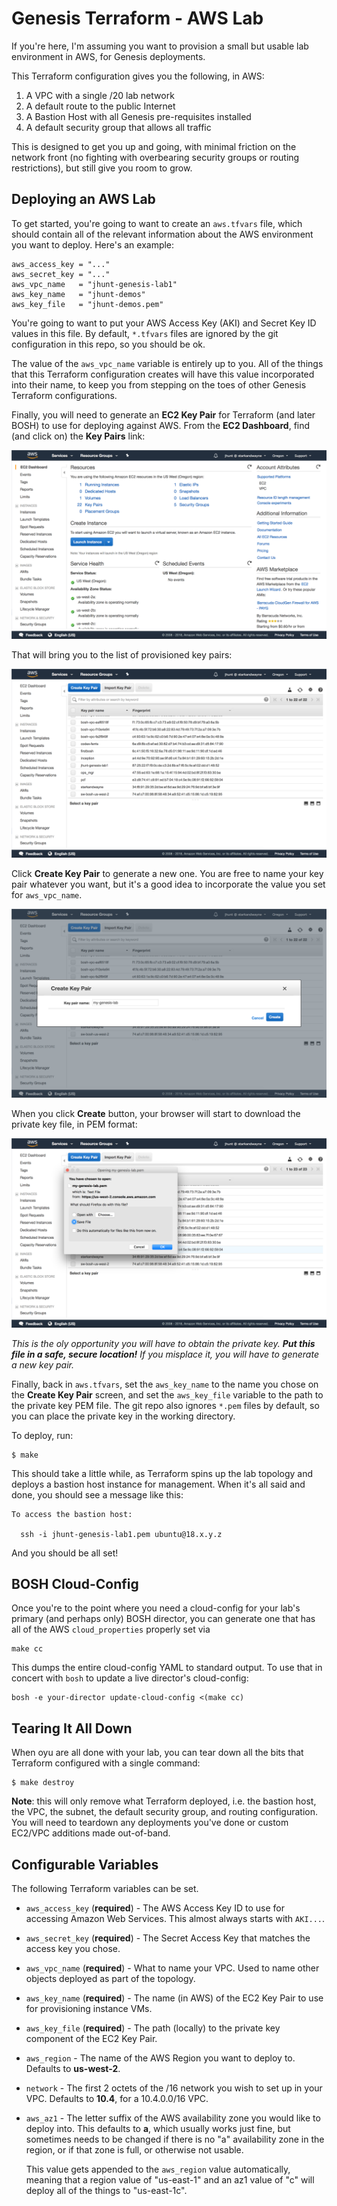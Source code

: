 Genesis Terraform - AWS Lab
===========================

If you're here, I'm assuming you want to provision a small but
usable lab environment in AWS, for Genesis deployments.

This Terraform configuration gives you the following, in AWS:

1. A VPC with a single /20 lab network
2. A default route to the public Internet
3. A Bastion Host with all Genesis pre-requisites installed
4. A default security group that allows all traffic

This is designed to get you up and going, with minimal friction on
the network front (no fighting with overbearing security groups or
routing restrictions), but still give you room to grow.



Deploying an AWS Lab
--------------------

To get started, you're going to want to create an `aws.tfvars`
file, which should contain all of the relevant information about
the AWS environment you want to deploy.  Here's an example:

```
aws_access_key = "..."
aws_secret_key = "..."
aws_vpc_name   = "jhunt-genesis-lab1"
aws_key_name   = "jhunt-demos"
aws_key_file   = "jhunt-demos.pem"
```

You're going to want to put your AWS Access Key (AKI) and Secret
Key ID values in this file.  By default, `*.tfvars` files are
ignored by the git configuration in this repo, so you should be
ok.

The value of the `aws_vpc_name` variable is entirely up to you.
All of the things that this Terraform configuration creates will
have this value incorporated into their name, to keep you from
stepping on the toes of other Genesis Terraform configurations.

Finally, you will need to generate an **EC2 Key Pair** for
Terraform (and later BOSH) to use for deploying against AWS.  From
the **EC2 Dashboard**, find (and click on) the **Key Pairs** link:

![The EC2 Dashboard, and the Key Pairs link](docs/ec2.png)

That will bring you to the list of provisioned key pairs:

![The EC2 Key Pairs UI](docs/ec2-keypairs.png)

Click **Create Key Pair** to generate a new one.  You are free to
name your key pair whatever you want, but it's a good idea
to incorporate the value you set for `aws_vpc_name`.

![The "Create Key Pair" form](docs/ec2-create-keypair.png)

When you click **Create** button, your browser will start to
download the private key file, in PEM format:

![Downloading the Private Key](docs/ec2-download-key.png)

_This is the oly opportunity you will have to obtain the private
key.  **Put this file in a safe, secure location!** If you
misplace it, you will have to generate a new key pair._

Finally, back in `aws.tfvars`, set the `aws_key_name` to the name
you chose on the **Create Key Pair** screen, and set the
`aws_key_file` variable to the path to the private key PEM file.
The git repo also ignores `*.pem` files by default, so you can
place the private key in the working directory.

To deploy, run:

```
$ make
```

This should take a little while, as Terraform spins up the lab
topology and deploys a bastion host instance for management.  When
it's all said and done, you should see a message like this:

```
To access the bastion host:

  ssh -i jhunt-genesis-lab1.pem ubuntu@18.x.y.z
```

And you should be all set!



BOSH Cloud-Config
-----------------

Once you're to the point where you need a cloud-config for your
lab's primary (and perhaps only) BOSH director, you can generate
one that has all of the AWS `cloud_properties` properly set via

```
make cc
```

This dumps the entire cloud-config YAML to standard output.  To
use that in concert with `bosh` to update a live director's
cloud-config:

```
bosh -e your-director update-cloud-config <(make cc)
```



Tearing It All Down
-------------------

When oyu are all done with your lab, you can tear down all the
bits that Terraform configured with a single command:

```
$ make destroy
```

**Note**: this will only remove what Terraform deployed, i.e. the
bastion host, the VPC, the subnet, the default security group, and
routing configuration.  You will need to teardown any deployments
you've done or custom EC2/VPC additions made out-of-band.



Configurable Variables
----------------------

The following Terraform variables can be set.

- `aws_access_key` (**required**) - The AWS Access Key ID to use
  for accessing Amazon Web Services.  This almost always starts
  with `AKI...`.

- `aws_secret_key` (**required**) - The Secret Access Key that
  matches the access key you chose.

- `aws_vpc_name` (**required**) - What to name your VPC.  Used to
  name other objects deployed as part of the topology.

- `aws_key_name` (**required**) - The name (in AWS) of the EC2 Key
  Pair to use for provisioning instance VMs.

- `aws_key_file` (**required**) - The path (locally) to the
  private key component of the EC2 Key Pair.

- `aws_region` - The name of the AWS Region you want to deploy to.
  Defaults to **us-west-2**.

- `network` - The first 2 octets of the /16 network you wish to
  set up in your VPC.  Defaults to **10.4**, for a 10.4.0.0/16
  VPC.

- `aws_az1` - The letter suffix of the AWS availability zone you
  would like to deploy into.  This defaults to **a**, which
  usually works just fine, but sometimes needs to be changed if
  there is no "a" availability zone in the region, or if that zone
  is full, or otherwise not usable.

  This value gets appended to the `aws_region` value
  automatically, meaning that a region value of "us-east-1" and an
  az1 value of "c" will deploy all of the things to "us-east-1c".
